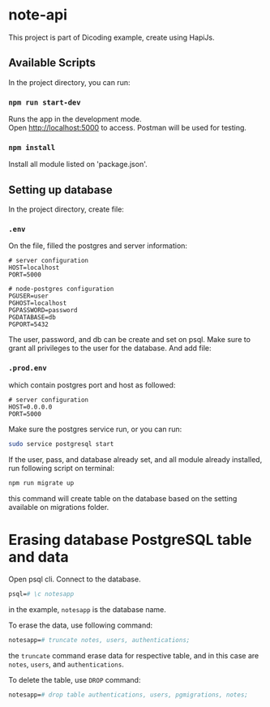 # note-api

This project is part of Dicoding example, create using HapiJs.

## Available Scripts

In the project directory, you can run:

### `npm run start-dev`

Runs the app in the development mode.\
Open [http://localhost:5000](http://localhost:5000) to access.
Postman will be used for testing.

### `npm install`

Install all module listed on 'package.json'.

## Setting up database

In the project directory, create file:

### `.env`

On the file, filled the postgres and server information:

```shell
# server configuration
HOST=localhost
PORT=5000
 
# node-postgres configuration
PGUSER=user
PGHOST=localhost
PGPASSWORD=password
PGDATABASE=db
PGPORT=5432
```

The user, password, and db can be create and set on psql. Make sure to grant all privileges to the user for the database. And add file:

### `.prod.env`

which contain postgres port and host as followed:

```shell
# server configuration
HOST=0.0.0.0
PORT=5000
```

Make sure the postgres service run, or you can run:

```zsh
sudo service postgresql start
```

If the user, pass, and database already set, and all module already installed, run following script on terminal:

```zsh
npm run migrate up
```

this command will create table on the database based on the setting available on migrations folder.

# Erasing database PostgreSQL table and data
Open psql cli. Connect to the database.

```perl
psql=# \c notesapp
```

in the example, `notesapp` is the database name.

To erase the data, use following command:

```perl
notesapp=# truncate notes, users, authentications;
```

the `truncate` command erase data for respective table, and in this case are `notes`, `users`, and `authentications`.

To delete the table, use `DROP` command:

```perl
notesapp=# drop table authentications, users, pgmigrations, notes;
```
